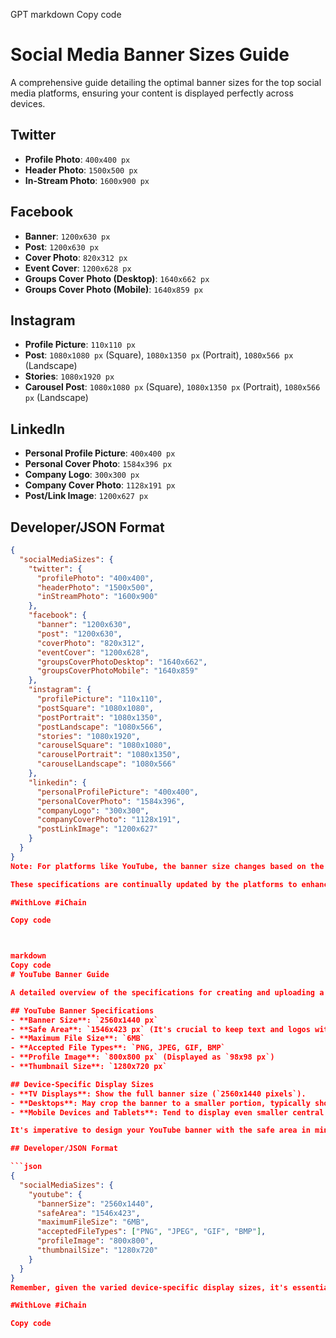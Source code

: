 GPT
markdown
Copy code
# Social Media Banner Sizes Guide

A comprehensive guide detailing the optimal banner sizes for the top social media platforms, ensuring your content is displayed perfectly across devices.

## Twitter
- **Profile Photo**: `400x400 px`
- **Header Photo**: `1500x500 px`
- **In-Stream Photo**: `1600x900 px`

## Facebook
- **Banner**: `1200x630 px`
- **Post**: `1200x630 px`
- **Cover Photo**: `820x312 px`
- **Event Cover**: `1200x628 px`
- **Groups Cover Photo (Desktop)**: `1640x662 px`
- **Groups Cover Photo (Mobile)**: `1640x859 px`

## Instagram
- **Profile Picture**: `110x110 px`
- **Post**: `1080x1080 px` (Square), `1080x1350 px` (Portrait), `1080x566 px` (Landscape)
- **Stories**: `1080x1920 px`
- **Carousel Post**: `1080x1080 px` (Square), `1080x1350 px` (Portrait), `1080x566 px` (Landscape)

## LinkedIn
- **Personal Profile Picture**: `400x400 px`
- **Personal Cover Photo**: `1584x396 px`
- **Company Logo**: `300x300 px`
- **Company Cover Photo**: `1128x191 px`
- **Post/Link Image**: `1200x627 px`

## Developer/JSON Format

```json
{
  "socialMediaSizes": {
    "twitter": {
      "profilePhoto": "400x400",
      "headerPhoto": "1500x500",
      "inStreamPhoto": "1600x900"
    },
    "facebook": {
      "banner": "1200x630",
      "post": "1200x630",
      "coverPhoto": "820x312",
      "eventCover": "1200x628",
      "groupsCoverPhotoDesktop": "1640x662",
      "groupsCoverPhotoMobile": "1640x859"
    },
    "instagram": {
      "profilePicture": "110x110",
      "postSquare": "1080x1080",
      "postPortrait": "1080x1350",
      "postLandscape": "1080x566",
      "stories": "1080x1920",
      "carouselSquare": "1080x1080",
      "carouselPortrait": "1080x1350",
      "carouselLandscape": "1080x566"
    },
    "linkedin": {
      "personalProfilePicture": "400x400",
      "personalCoverPhoto": "1584x396",
      "companyLogo": "300x300",
      "companyCoverPhoto": "1128x191",
      "postLinkImage": "1200x627"
    }
  }
}
Note: For platforms like YouTube, the banner size changes based on the device. The overall dimensions for a YouTube channel banner are 2560x1440 px, with a safe area for mobile and web (without text and logo cropping) of 1546x423 px. Always center the most crucial elements to ensure visibility across all devices.

These specifications are continually updated by the platforms to enhance user experiences. It's recommended to regularly check the latest guidelines on their official websites or help centers.

#WithLove #iChain

Copy code



markdown
Copy code
# YouTube Banner Guide

A detailed overview of the specifications for creating and uploading a YouTube banner, ensuring optimal visibility and compatibility across devices.

## YouTube Banner Specifications
- **Banner Size**: `2560x1440 px`
- **Safe Area**: `1546x423 px` (It's crucial to keep text and logos within this area to ensure best visibility across all devices.)
- **Maximum File Size**: `6MB`
- **Accepted File Types**: `PNG, JPEG, GIF, BMP`
- **Profile Image**: `800x800 px` (Displayed as `98x98 px`)
- **Thumbnail Size**: `1280x720 px`

## Device-Specific Display Sizes
- **TV Displays**: Show the full banner size (`2560x1440 pixels`).
- **Desktops**: May crop the banner to a smaller portion, typically showing a section in the middle.
- **Mobile Devices and Tablets**: Tend to display even smaller central sections of the banner due to screen size limitations.

It's imperative to design your YouTube banner with the safe area in mind. This ensures that key elements, such as logos and text, remain visible across all devices. Considering the significant portion of viewership that occurs on mobile devices, maintaining brand consistency and ensuring visibility is crucial.

## Developer/JSON Format

```json
{
  "socialMediaSizes": {
    "youtube": {
      "bannerSize": "2560x1440",
      "safeArea": "1546x423",
      "maximumFileSize": "6MB",
      "acceptedFileTypes": ["PNG", "JPEG", "GIF", "BMP"],
      "profileImage": "800x800",
      "thumbnailSize": "1280x720"
    }
  }
}
Remember, given the varied device-specific display sizes, it's essential to design your banner with the safe area in mind. This ensures that regardless of the device your audience uses, the most important elements of your banner remain front and center.

#WithLove #iChain

Copy code





